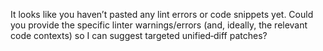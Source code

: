 It looks like you haven’t pasted any lint errors or code snippets yet. Could you provide the specific linter warnings/errors (and, ideally, the relevant code contexts) so I can suggest targeted unified‑diff patches?